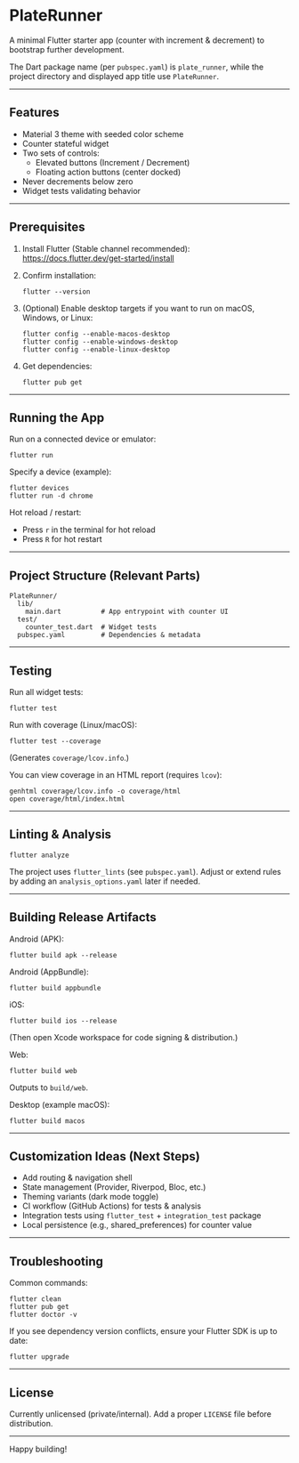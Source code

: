 # PlateRunner

A minimal Flutter starter app (counter with increment & decrement) to bootstrap further development.

The Dart package name (per `pubspec.yaml`) is `plate_runner`, while the project directory and displayed app title use `PlateRunner`.

---

## Features

- Material 3 theme with seeded color scheme
- Counter stateful widget
- Two sets of controls:
  - Elevated buttons (Increment / Decrement)
  - Floating action buttons (center docked)
- Never decrements below zero
- Widget tests validating behavior

---

## Prerequisites

1. Install Flutter (Stable channel recommended):  
   https://docs.flutter.dev/get-started/install

2. Confirm installation:
   ```
   flutter --version
   ```

3. (Optional) Enable desktop targets if you want to run on macOS, Windows, or Linux:
   ```
   flutter config --enable-macos-desktop
   flutter config --enable-windows-desktop
   flutter config --enable-linux-desktop
   ```

4. Get dependencies:
   ```
   flutter pub get
   ```

---

## Running the App

Run on a connected device or emulator:
```
flutter run
```

Specify a device (example):
```
flutter devices
flutter run -d chrome
```

Hot reload / restart:
- Press `r` in the terminal for hot reload
- Press `R` for hot restart

---

## Project Structure (Relevant Parts)

```
PlateRunner/
  lib/
    main.dart          # App entrypoint with counter UI
  test/
    counter_test.dart  # Widget tests
  pubspec.yaml         # Dependencies & metadata
```

---

## Testing

Run all widget tests:
```
flutter test
```

Run with coverage (Linux/macOS):
```
flutter test --coverage
```
(Generates `coverage/lcov.info`.)

You can view coverage in an HTML report (requires `lcov`):
```
genhtml coverage/lcov.info -o coverage/html
open coverage/html/index.html
```

---

## Linting & Analysis

```
flutter analyze
```

The project uses `flutter_lints` (see `pubspec.yaml`). Adjust or extend rules by adding an `analysis_options.yaml` later if needed.

---

## Building Release Artifacts

Android (APK):
```
flutter build apk --release
```

Android (AppBundle):
```
flutter build appbundle
```

iOS:
```
flutter build ios --release
```
(Then open Xcode workspace for code signing & distribution.)

Web:
```
flutter build web
```
Outputs to `build/web`.

Desktop (example macOS):
```
flutter build macos
```

---

## Customization Ideas (Next Steps)

- Add routing & navigation shell
- State management (Provider, Riverpod, Bloc, etc.)
- Theming variants (dark mode toggle)
- CI workflow (GitHub Actions) for tests & analysis
- Integration tests using `flutter_test` + `integration_test` package
- Local persistence (e.g., shared_preferences) for counter value

---

## Troubleshooting

Common commands:
```
flutter clean
flutter pub get
flutter doctor -v
```

If you see dependency version conflicts, ensure your Flutter SDK is up to date:
```
flutter upgrade
```

---

## License

Currently unlicensed (private/internal). Add a proper `LICENSE` file before distribution.

---

Happy building!